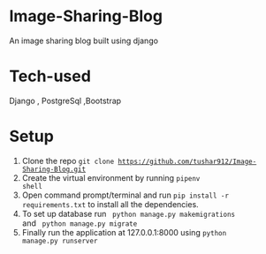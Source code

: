 # Image-Sharing-Blog
An image sharing blog built using django

# Tech-used
Django , PostgreSql ,Bootstrap

# Setup
  1. Clone the repo <code>git clone https://github.com/tushar912/Image-Sharing-Blog.git</code>
  2. Create the virtual environment by running <code>pipenv shell</code>
  3. Open command prompt/terminal and run <code>pip install -r requirements.txt</code> to install all the dependencies.
  4. To set up database run <code> python manage.py makemigrations </code> and <code> python manage.py migrate</code>
  5. Finally run the application at 127.0.0.1:8000 using <code>python manage.py runserver</code>


  






